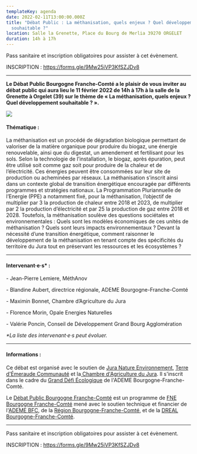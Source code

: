 ```yaml
---
templateKey: agenda
date: 2022-02-11T13:00:00.000Z
title: "Débat Public : La méthanisation, quels enjeux ? Quel développement
  souhaitable ?"
location: Salle la Grenette, Place du Bourg de Merlia 39270 ORGELET
duration: 14h à 17h
---
```

<!--StartFragment-->

Pass sanitaire et inscription obligatoires pour assister à cet évènement.

INSCRIPTION : <https://forms.gle/9Mw25iVP3KfSZJDv8>

- - -

**Le Débat Public Bourgogne Franche-Comté a le plaisir de vous inviter au débat public qui aura lieu le 11 février 2022 de 14h à 17h à la salle de la Grenette à Orgelet (39) sur le thème de « La méthanisation, quels enjeux ? Quel développement souhaitable ? ».**

![](/img/2022_affiche-dp-bfc_méthanisation_400.png#img-center)

#### Thématique :

La méthanisation est un procédé de dégradation biologique permettant de valoriser de la matière organique pour produire du biogaz, une énergie renouvelable, ainsi que du digestat, un amendement et fertilisant pour les sols. Selon la technologie de l’installation, le biogaz, après épuration, peut être utilisé soit comme gaz soit pour produire de la chaleur et de l’électricité. Ces énergies peuvent être consommées sur leur site de production ou acheminées par réseaux.
La méthanisation s’inscrit ainsi dans un contexte global de transition énergétique encouragée par différents programmes et stratégies nationaux. La Programmation Pluriannuelle de l’Energie (PPE) a notamment fixé, pour la méthanisation, l’objectif de multiplier par 3 la production de chaleur entre 2018 et 2023, de multiplier par 2 la production d’électricité et par 25 la production de gaz entre 2018 et 2028.
Toutefois, la méthanisation soulève des questions sociétales et environnementales : Quels sont les modèles économiques de ces unités de méthanisation ? Quels sont leurs impacts environnementaux ? Devant la nécessité d’une transition énergétique, comment raisonner le développement de la méthanisation en tenant compte des spécificités du territoire du Jura tout en préservant les ressources et les écosystèmes ?

- - -

#### Intervenant·e·s* :

\- Jean-Pierre Lemiere, MéthAnov

\- Blandine Aubert, directrice régionale, ADEME Bourgogne-Franche-Comté

\- Maximin Bonnet, Chambre d’Agriculture du Jura

\- Florence Morin, Opale Energies Naturelles

\- Valérie Poncin, Conseil de Développement Grand Bourg Agglomération

*\*La liste des intervenant·e·s peut évoluer.*

- - -

#### Informations :

Ce débat est organisé avec le soutien de [Jura Nature Environnement](https://www.jne.asso.fr/), [Terre d'Émeraude Communauté](https://www.terredemeraude.fr/) et la[ Chambre d'Agriculture du Jura](https://bourgognefranchecomte.chambres-agriculture.fr/jura/). Il s'inscrit dans le cadre du [Grand Défi Écologique](https://www.legranddefiecologique.ademe.fr/) de l'ADEME Bourgogne-Franche-Comté.

Le [Débat Public Bourgogne Franche-Comté](https://www.fne-bfc.fr/nos-actions/programmes/d%C3%A9bat-public/) est un programme de [FNE Bourgogne Franche-Comté](https://www.fne-bfc.fr/) mené avec le soutien technique et financier de l'[ADEME BFC](https://bourgogne-franche-comte.ademe.fr/), de la [Région Bourgogne-Franche-Comté](https://www.bourgognefranchecomte.fr/), et de la [DREAL Bourgogne-Franche-Comté](http://www.bourgogne-franche-comte.developpement-durable.gouv.fr/).

- - -

Pass sanitaire et inscription obligatoires pour assister à cet évènement.

INSCRIPTION : <https://forms.gle/9Mw25iVP3KfSZJDv8>

<!--EndFragment-->